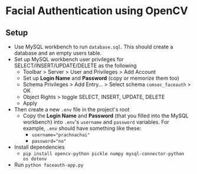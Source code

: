 # Facial Authentication using OpenCV

## Setup
- Use MySQL workbench to run `database.sql`. This should create a database and an empty users table.
- Set up MySQL workbench user privileges for SELECT/INSERT/UPDATE/DELETE as the following
   - Toolbar > Server > User and Privileges > Add Account
   - Set up **Login Name** and **Password** (copy or memorize them too)
   - Schema Privileges > Add Entry... > Select schema `comsec_faceauth` > OK
   - Object Rights > toggle SELECT, INSERT, UPDATE, DELETE
   - Apply
 - Then create a new `.env` file in the project's root
   - Copy the **Login Name** and **Password** (that you filled into the MySQL workbench) into `.env`'s `username` and `password` variables. For example, `.env` should have something like these:
     - `username="prachnachai"`
     - `password="no"`
 - Install dependencies
   - `pip install opencv-python pickle numpy mysql-connector-python os dotenv`
 - Run `python faceauth-app.py`
